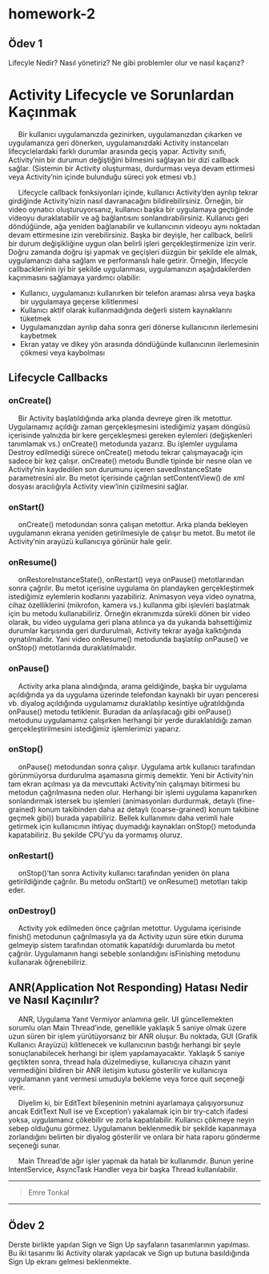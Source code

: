 # homework-2

## Ödev 1 

Lifecyle Nedir? Nasıl yönetiriz? Ne gibi problemler olur ve nasıl kaçarız?



# Activity Lifecycle ve Sorunlardan Kaçınmak
&nbsp;&nbsp;&nbsp;&nbsp; Bir kullanıcı uygulamanızda gezinirken, uygulamanızdan çıkarken ve uygulamanıza geri dönerken, uygulamanızdaki Activity instanceları lifecyclelardaki farklı durumlar arasında geçiş yapar. Activity sınıfı, Activity’nin bir durumun değiştiğini bilmesini sağlayan bir dizi callback sağlar. (Sistemin bir Activity oluşturması, durdurması veya devam ettirmesi veya Activity’nin içinde bulunduğu süreci yok etmesi vb.)

&nbsp;&nbsp;&nbsp;&nbsp; Lifecycle callback fonksiyonları içinde, kullanıcı Activity’den ayrılıp tekrar girdiğinde Activity’nizin nasıl davranacağını bildirebilirsiniz. Örneğin, bir video oynatıcı oluşturuyorsanız, kullanıcı başka bir uygulamaya geçtiğinde videoyu duraklatabilir ve ağ bağlantısını sonlandırabilirsiniz. Kullanıcı geri döndüğünde, ağa yeniden bağlanabilir ve kullanıcının videoyu aynı noktadan devam ettirmesine izin verebilirsiniz. Başka bir deyişle, her callback, belirli bir durum değişikliğine uygun olan belirli işleri gerçekleştirmenize izin verir. Doğru zamanda doğru işi yapmak ve geçişleri düzgün bir şekilde ele almak, uygulamanızı daha sağlam ve performanslı hale getirir. Örneğin, lifecycle callbacklerinin iyi bir şekilde uygulanması, uygulamanızın aşağıdakilerden kaçınmasını sağlamaya yardımcı olabilir:

- Kullanıcı, uygulamanızı kullanırken bir telefon araması alırsa veya başka bir uygulamaya geçerse kilitlenmesi
- Kullanıcı aktif olarak kullanmadığında değerli sistem kaynaklarını tüketmek
- Uygulamanızdan ayrılıp daha sonra geri dönerse kullanıcının ilerlemesini kaybetmek
- Ekran yatay ve dikey yön arasında döndüğünde kullanıcının ilerlemesinin çökmesi veya kaybolması

## Lifecycle Callbacks

### onCreate()
&nbsp;&nbsp;&nbsp;&nbsp; Bir Activity başlatıldığında arka planda devreye giren ilk metottur. Uygulamamız açıldığı zaman gerçekleşmesini istediğimiz yaşam döngüsü içerisinde yalnızda bir kere gerçekleşmesi gereken eylemleri (değişkenleri tanımlamak vs.) onCreate() metodunda yazarız. Bu işlemler uygulama Destroy edilmediği sürece onCreate() metodu tekrar çalışmayacağı için sadece bir kez çalışır.
onCreate() metodu Bundle tipinde bir nesne olan ve Activity’nin kaydedilen son durumunu içeren savedInstanceState parametresini alır. Bu metot içerisinde çağrılan setContentView() de xml dosyası aracılığıyla Activity view’inin çizilmesini sağlar.

### onStart()
&nbsp;&nbsp;&nbsp;&nbsp; onCreate() metodundan sonra çalışan metottur. Arka planda bekleyen uygulamanın ekrana yeniden getirilmesiyle de çalışır bu metot. Bu metot ile Activity’nin arayüzü kullanıcıya görünür hale gelir.

### onResume()
&nbsp;&nbsp;&nbsp;&nbsp; onRestoreInstanceState(), onRestart() veya onPause() metotlarından sonra çağrılır. Bu metot içerisine uygulama ön plandayken gerçekleştirmek istediğimiz eylemlerin kodlarını yazabiliriz. Animasyon veya video oynatma, cihaz özelliklerini (mikrofon, kamera vs.) kullanma gibi işlevleri başlatmak için bu metodu kullanabiliriz. Örneğin ekranımızda sürekli dönen bir video olarak, bu video uygulama geri plana atılınca ya da yukarıda bahsettiğimiz durumlar karşısında geri durdurulmalı, Activity tekrar ayağa kalktığında oynatılmalıdır. Yani video onResume() metodunda başlatılıp onPause() ve onStop() metotlarında duraklatılmalıdır.

### onPause()
&nbsp;&nbsp;&nbsp;&nbsp; Activity arka plana alındığında, arama geldiğinde, başka bir uygulama açıldığında ya da uygulama üzerinde telefondan kaynaklı bir uyarı penceresi vb. diyalog açıldığında uygulamamız duraklatılıp kesintiye uğratıldığında onPause() metodu tetiklenir. Buradan da anlaşılacağı gibi onPause() metodunu uygulamamız çalışırken herhangi bir yerde duraklatıldığı zaman gerçekleştirilmesini istediğimiz işlemlerimizi yaparız.

### onStop()
&nbsp;&nbsp;&nbsp;&nbsp; onPause() metodundan sonra çalışır. Uygulama artık kullanıcı tarafından görünmüyorsa durdurulma aşamasına girmiş demektir. Yeni bir Activity’nin tam ekran açılması ya da mevcuttaki Activity’nin çalışmayı bitirmesi bu metodun çağrılmasına neden olur. Herhangi bir işlemi uygulama kapanırken sonlandırmak istersek bu işlemleri (animasyonları durdurmak, detaylı (fine-grained) konum takibinden daha az detaylı (coarse-grained) konum takibine geçmek gibi)) burada yapabiliriz. Bellek kullanımını daha verimli hale getirmek için kullanıcının ihtiyaç duymadığı kaynakları onStop() metodunda kapatabiliriz. Bu şekilde CPU’yu da yormamış oluruz.

### onRestart()
&nbsp;&nbsp;&nbsp;&nbsp; onStop()’tan sonra Activity kullanıcı tarafından yeniden ön plana getirildiğinde çağrılır. Bu metodu onStart() ve onResume() metotları takip eder.

### onDestroy()
&nbsp;&nbsp;&nbsp;&nbsp; Activity yok edilmeden önce çağrılan metottur. Uygulama içerisinde finish() metodunun çağrılmasıyla ya da Activity uzun süre etkin duruma gelmeyip sistem tarafından otomatik kapatıldığı durumlarda bu metot çağrılır. Uygulamanın hangi sebeble sonlandığını isFinishing metodunu kullanarak öğrenebiliriz.



## ANR(Application Not Responding) Hatası Nedir ve Nasıl Kaçınılır?
&nbsp;&nbsp;&nbsp;&nbsp; ANR, Uygulama Yanıt Vermiyor anlamına gelir. UI güncellemekten sorumlu olan Main Thread’inde, genellikle yaklaşık 5 saniye olmak üzere uzun süren bir işlem yürütüyorsanız bir ANR oluşur. Bu noktada, GUI (Grafik Kullanıcı Arayüzü) kilitlenecek ve kullanıcının bastığı herhangi bir şeyle sonuçlanabilecek herhangi bir işlem yapılamayacaktır. Yaklaşık 5 saniye geçtikten sonra, thread hala düzelmediyse, kullanıcıya cihazın yanıt vermediğini bildiren bir ANR iletişim kutusu gösterilir ve kullanıcıya uygulamanın yanıt vermesi umuduyla bekleme veya force quit seçeneği verir.

&nbsp;&nbsp;&nbsp;&nbsp; Diyelim ki, bir EditText bileşeninin metnini ayarlamaya çalışıyorsunuz ancak EditText Null ise ve Exception’ı yakalamak için bir try-catch ifadesi yoksa, uygulamanız çökebilir ve zorla kapatılabilir. Kullanıcı çökmeye neyin sebep olduğunu görmez. Uygulamanın beklenmedik bir şekilde kapanmaya zorlandığını belirten bir diyalog gösterilir ve onlara bir hata raporu gönderme seçeneği sunar.

&nbsp;&nbsp;&nbsp;&nbsp; Main Thread’de ağır işler yapmak da hatalı bir kullanımdır. Bunun yerine IntentService, AsyncTask Handler veya bir başka Thread kullanılabilir.

---
>Emre Tonkal
---



## Ödev 2

Derste birlikte yapılan Sign ve Sign Up sayfaların tasarımlarının yapılması. Bu iki tasarımı İki Activity olarak yapılacak ve Sign up butuna basıldığında Sign Up ekranı gelmesi beklenmekte.